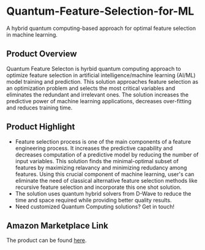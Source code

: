 # Quantum-Feature-Selection-for-ML
A hybrid quantum computing-based approach for optimal feature selection in machine learning.
## Product Overview
Quantum Feature Selecton is hyrbid quantum computing approach to optimize feature selection in artificial intelligence/machine learning (AI/ML) model training and prediction. This solution approaches feature selection as an optimization problem and selects the most critical variables and eliminates the redundant and irrelevant ones. The solution increases the predictive power of machine learning applications, decreases over-fitting and reduces training time. 

## Product Highlight 

* Feature selection process is one of the main components of a feature engineering process. It increases the predictive capability and decreases computation of a  predictive model by reducing the number of input variables. This solution finds the minimal-optimal subset of features by maximizing relavancy and minimizing redudancy among features. Using this crucial component of machine learning, user's can eliminate the need of classical alternative feature selection methods like recursive feature selection and incorporate this one shot solution.
* The solution uses quantum hybrid solvers from D-Wave to reduce the time and space required while providing better quality results.
* Need customized Quantum Computing solutions? Get in touch!

## Amazon Marketplace Link
The product can be found [here]().
